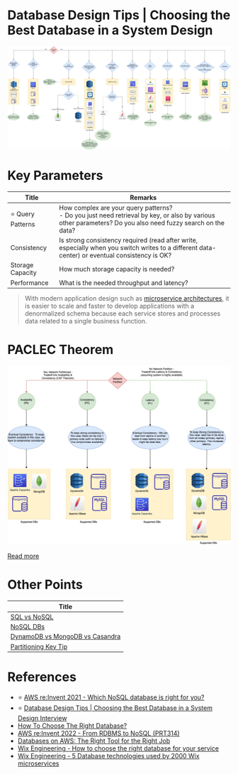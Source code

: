 # Database Design Tips | Choosing the Best Database in a System Design

![](3_DatabaseServices/assets/DecideDatabase.drawio.png)

# Key Parameters

| Title                  | Remarks                                                                                                                                                        |
|------------------------|----------------------------------------------------------------------------------------------------------------------------------------------------------------|
| :star: Query Patterns  | How complex are your query patterns? <br/>- Do you just need retrieval by key, or also by various other parameters? Do you also need fuzzy search on the data? |
| Consistency            | Is strong consistency required (read after write, especially when you switch writes to a different data-center) or eventual consistency is OK?                 |
| Storage Capacity       | How much storage capacity is needed?                                                                                                                           |
| Performance            | What is the needed throughput and latency?                                                                                                                     |

> With modern application design such as [microservice architectures](4_MicroServicesSOA/Readme.md), it is easier to scale and faster to develop applications with a denormalized schema because each service stores and processes data related to a single business function.

# PACLEC Theorem

![](3_DatabaseServices/Glossaries/PACELCTheorem/PACELC_Diagram.drawio.png)

[Read more](3_DatabaseServices/Glossaries/PACELCTheorem/Readme.md)

# Other Points

| Title                                                                                                |
|------------------------------------------------------------------------------------------------------|
| [SQL vs NoSQL](3_DatabaseServices/SQLvsNoSQL.md)                                                     |
| [NoSQL DBs](3_DatabaseServices/NoSQL-Databases/Readme.md)                                            |
| [DynamoDB vs MongoDB vs Casandra](3_DatabaseServices/NoSQL-Databases/DynamoDBVsMongoDBVsCasandra.md) |
| [Partitioning Key Tip](3_DatabaseServices/Glossaries/PartitioningSharding/PartitionKeyTips.md)       |

# References
- :star: [AWS re:Invent 2021 - Which NoSQL database is right for you?](https://www.youtube.com/watch?v=ivBaro-8PhI)
- :star: [Database Design Tips | Choosing the Best Database in a System Design Interview](https://www.youtube.com/watch?v=cODCpXtPHbQ)
- [How To Choose The Right Database?](https://www.youtube.com/watch?v=kkeFE6iRfMM)
- [AWS re:Invent 2022 - From RDBMS to NoSQL (PRT314)](https://www.youtube.com/watch?v=eEENrNKxCdw)
- [Databases on AWS: The Right Tool for the Right Job](https://www.youtube.com/watch?v=WE8N5BU5MeI&t=3710s)
- [Wix Engineering - How to choose the right database for your service](https://medium.com/wix-engineering/how-to-choose-the-right-database-for-your-service-97b1670c5632)
- [Wix Engineering - 5 Database technologies used by 2000 Wix microservices](https://medium.com/wix-engineering/5-database-technologies-used-by-2000-wix-microservices-e4769638b8c3)